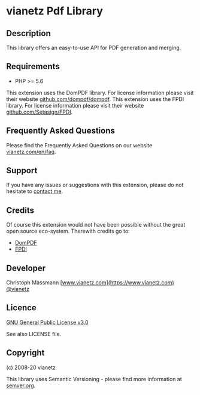 vianetz Pdf Library
=====================

Description
-----------
This library offers an easy-to-use API for PDF generation and merging.

Requirements
------------
- PHP >= 5.6

This extension uses the DomPDF library. For license information please visit their
website [github.com/dompdf/dompdf](https://github.com/dompdf/dompdf).
This extension uses the FPDI library. For license information please visit their
website [github.com/Setasign/FPDI](https://github.com/Setasign/FPDI/blob/master/LICENSE.txt).

Frequently Asked Questions
--------------------------
Please find the Frequently Asked Questions on our website [vianetz.com/en/faq](https://www.vianetz.com/en/faq).

Support
-------
If you have any issues or suggestions with this extension, please do not hesitate to
[contact me](vianetz.com/en/contacts).

Credits
-------
Of course this extension would not have been possible without the great open source eco-system.
Therewith credits go to:
- [DomPDF](https://github.com/dompdf/dompdf)
- [FPDI](https://github.com/Setasign/FPDI)

Developer
---------
Christoph Massmann
[www.vianetz.com](https://www.vianetz.com)
[@vianetz](https://twitter.com/vianetz)

Licence
-------
[GNU General Public License v3.0](https://www.gnu.org/licenses/gpl-3.0.html)

See also LICENSE file.

Copyright
---------
(c) 2008-20 vianetz

This library uses Semantic Versioning - please find more information at [semver.org](http://semver.org).
